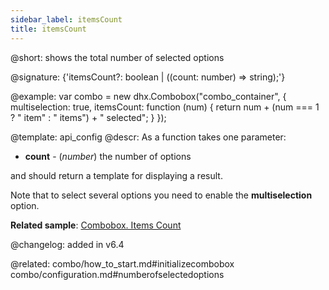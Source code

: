 ```yaml
---
sidebar_label: itemsCount
title: itemsCount
---          
```


@short: shows the total number of selected options

@signature: {'itemsCount?: boolean | ((count: number) => string);'}

@example: 
var combo = new dhx.Combobox("combo_container", {
    multiselection: true,
    itemsCount: function (num) {
        return num + (num === 1 ? " item" : " items") + " selected";
    }
});


@template:	api_config
@descr: 
As a function takes one parameter:

- **count** - (*number*) the number of options

and should return a template for displaying a result.

Note that to select several options you need to enable the **multiselection** option.
 
**Related sample**: [Combobox. Items Count](https://snippet.dhtmlx.com/fw2u2bww)

@changelog: added in v6.4 


@related: combo/how_to_start.md#initializecombobox
combo/configuration.md#numberofselectedoptions